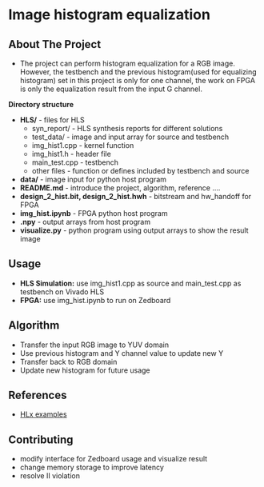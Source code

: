 # Image histogram equalization







<!-- ABOUT THE PROJECT -->
## About The Project
* The project can perform histogram equalization for a RGB image. However, the testbench and the previous histogram(used for equalizing histogram) set in this project is only for one channel, the work on FPGA is only the equalization result from the input G channel.

**Directory structure**
* **HLS/** - files for HLS 
	* syn_report/ - HLS synthesis reports for different solutions
	* test_data/ - image and input array for source and testbench
	* img_hist1.cpp - kernel function
	* img_hist1.h - header file
	* main_test.cpp - testbench
	* other files - function or defines included by testbench and source
* **data/** - image input for python host program 
* **README.md** - introduce the project, algorithm, reference ....
* **design_2_hist.bit, design_2_hist.hwh** - bitstream and hw_handoff for FPGA
* **img_hist.ipynb** - FPGA python host program 
* **.npy** - output arrays from host program
* **visualize.py** - python program using output arrays to show the result image


<!-- USAGE EXAMPLES -->
## Usage
* **HLS Simulation:** use img_hist1.cpp as source and main_test.cpp as testbench on Vivado HLS
* **FPGA:** use img_hist.ipynb to run on Zedboard
## Algorithm
* Transfer the input RGB image to YUV domain
* Use previous histogram and Y channel value to update new Y
* Transfer back to RGB domain
* Update new histogram for future usage

## References
* [HLx examples](https://github.com/Xilinx/HLx_Examples/tree/master/Vision/img_histEq)

<!-- CONTRIBUTING -->
## Contributing
* modify interface for Zedboard usage and visualize result
* change memory storage to improve latency
* resolve II violation






